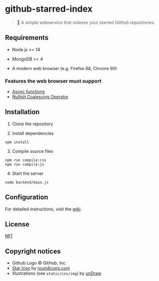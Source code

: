 # github-starred-index

> :stars: A simple webservice that indexes your starred GitHub repositories.

## Requirements

- Node.js >= 14

- MongoDB >= 4

- A modern web browser (e.g. Firefox 88, Chrome 90)

### Features the web browser must support

- [Async functions](https://caniuse.com/async-functions)
- [Nullish Coalescing Operator](https://caniuse.com/mdn-javascript_operators_nullish_coalescing)

## Installation

1. Clone the repository

2. Install dependencies

```shell
npm install
```

3. Compile source files

```shell
npm run compile:css
npm run compile:js
```

4. Start the server

```shell
node backend/main.js
```

## Configuration

For detailed instructions, visit the [wiki](https://github.com/axelrindle/github-starred-index/wiki).

## License

[MIT](LICENSE)

## Copyright notices

- Github Logo &copy; GitHub, Inc.
- [Star Icon](https://www.iconfinder.com/icons/1679614/bright_christmas_decorate_decoration_favourite_light_star_icon) by [roundicons.com](https://roundicons.com/)
- Illustrations (see `static/css/img`) by [unDraw](https://undraw.co/)
